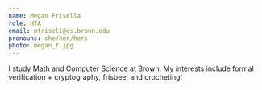 ```yaml
---
name: Megan Frisella
role: HTA
email: mfrisell@cs.brown.edu
pronouns: she/her/hers
photo: megan_f.jpg
---
```


I study Math and Computer Science at Brown. My interests include formal verification + cryptography, frisbee, and crocheting! 
